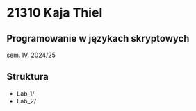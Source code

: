 # 21310 Kaja Thiel 

## Programowanie w językach skryptowych 
sem. IV, 2024/25

## Struktura
- Lab_1/
- Lab_2/

